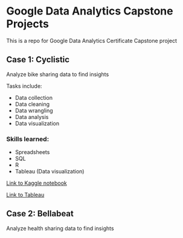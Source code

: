 # Google Data Analytics Capstone Projects
This is a repo for Google Data Analytics Certificate Capstone project

## Case 1: Cyclistic
Analyze bike sharing data to find insights

Tasks include:
* Data collection
* Data cleaning
* Data wrangling
* Data analysis
* Data visualization

### Skills learned:
* Spreadsheets
* SQL
* R
* Tableau (Data visualization)


[Link to Kaggle notebook](https://www.kaggle.com/code/jjean95/google-data-analytic-capstone-cyclistic)

[Link to Tableau](https://public.tableau.com/views/Capstoneproject1CyclisticDataset/Story1?:language=en-US&:display_count=n&:origin=viz_share_link)


## Case 2: Bellabeat
Analyze health sharing data to find insights
